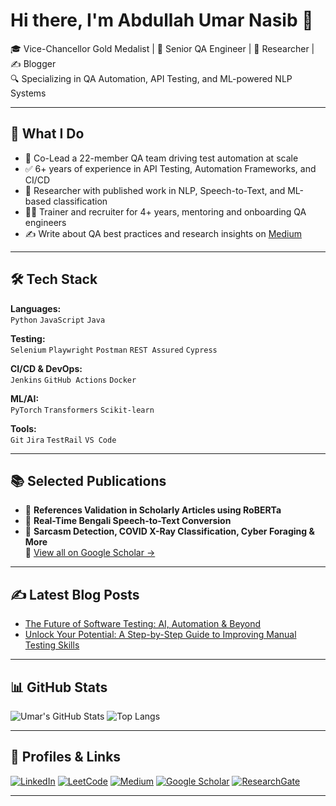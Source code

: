 # Hi there, I'm Abdullah Umar Nasib 👋

🎓 Vice-Chancellor Gold Medalist | 🧪 Senior QA Engineer | 💬 Researcher | ✍️ Blogger  
🔍 Specializing in QA Automation, API Testing, and ML-powered NLP Systems

---

## 💼 What I Do

- 🚀 Co-Lead a 22-member QA team driving test automation at scale
- ✅ 6+ years of experience in API Testing, Automation Frameworks, and CI/CD
- 🤖 Researcher with published work in NLP, Speech-to-Text, and ML-based classification
- 👨‍🏫 Trainer and recruiter for 4+ years, mentoring and onboarding QA engineers
- ✍️ Write about QA best practices and research insights on [Medium](https://medium.com/@umarnasib13)

---

## 🛠 Tech Stack

**Languages:**  
`Python` `JavaScript` `Java`  

**Testing:**  
`Selenium` `Playwright` `Postman` `REST Assured` `Cypress`  

**CI/CD & DevOps:**  
`Jenkins` `GitHub Actions` `Docker`  

**ML/AI:**  
`PyTorch` `Transformers` `Scikit-learn`  

**Tools:**  
`Git` `Jira` `TestRail` `VS Code`

---

## 📚 Selected Publications

- 🧠 **References Validation in Scholarly Articles using RoBERTa**  
- 🎤 **Real-Time Bengali Speech-to-Text Conversion**  
- 🤖 **Sarcasm Detection, COVID X-Ray Classification, Cyber Foraging & More**  
📖 [View all on Google Scholar →](https://scholar.google.com/citations?user=Jv_yP-sAAAAJ&hl=en&oi=ao)

---

## ✍️ Latest Blog Posts

<!-- BLOG-POST-LIST:START -->
- [The Future of Software Testing: AI, Automation & Beyond](https://medium.com/@umarnasib13/the-future-of-software-testing-ai-automation-beyond-9ba3ed804e5e)
- [Unlock Your Potential: A Step-by-Step Guide to Improving Manual Testing Skills](https://medium.com/@umarnasib13/unlock-your-potential-a-step-by-step-guide-to-improving-manual-testing-skills-5b5c5515501e)
<!-- BLOG-POST-LIST:END -->

---

## 📊 GitHub Stats

![Umar's GitHub Stats](https://github-readme-stats.vercel.app/api?username=UmarNasib&show_icons=true&theme=default)
![Top Langs](https://github-readme-stats.vercel.app/api/top-langs/?username=UmarNasib&layout=compact&theme=default)

---

## 🔗 Profiles & Links

[![LinkedIn](https://img.shields.io/badge/LinkedIn-blue?logo=linkedin)](https://www.linkedin.com/in/umarnasib/)
[![LeetCode](https://img.shields.io/badge/LeetCode-orange?logo=leetcode)](https://leetcode.com/u/UmarNasib/)
[![Medium](https://img.shields.io/badge/Medium-black?logo=medium)](https://medium.com/@umarnasib13)
[![Google Scholar](https://img.shields.io/badge/Scholar-grey?logo=googlescholar)](https://scholar.google.com/citations?user=Jv_yP-sAAAAJ&hl=en&oi=ao)
[![ResearchGate](https://img.shields.io/badge/ResearchGate-green?logo=researchgate)](https://www.researchgate.net/profile/Abdullah-Nasib?ev=hdr_xprf)

---
